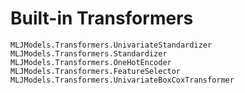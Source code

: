 # Built-in Transformers


```@docs
MLJModels.Transformers.UnivariateStandardizer
MLJModels.Transformers.Standardizer
MLJModels.Transformers.OneHotEncoder
MLJModels.Transformers.FeatureSelector
MLJModels.Transformers.UnivariateBoxCoxTransformer
```

